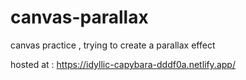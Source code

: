 # canvas-parallax
canvas practice , trying to create a parallax effect


hosted at : https://idyllic-capybara-dddf0a.netlify.app/
